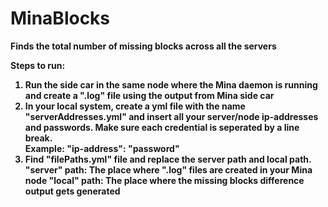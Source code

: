# MinaBlocks
<b>
Finds the total number of missing blocks across all the servers

Steps to run:
1. Run the side car in the same node where the Mina daemon is running and create a ".log" file using the output from Mina side car
2. In your local system, create a yml file with the name "serverAddresses.yml" and insert all your server/node ip-addresses and passwords. Make sure each credential is seperated by a line break.<br>
  Example: "ip-address": "password"
3. Find "filePaths.yml" file and replace the server path and local path.
  "server" path: The place where ".log" files are created in your Mina node
  "local" path: The place where the missing blocks difference output gets generated<b>
